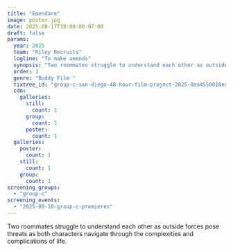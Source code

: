 ```yaml
---
title: "Emendare"
image: poster.jpg
date: 2025-08-17T19:00:00-07:00
draft: false
params:
  year: 2025
  team: "Riley Recruits"
  logline: "To make amends"
  synopsis: "Two roommates struggle to understand each other as outside forces pose threats as both characters navigate through the complexities and complications of life. "
  order: 3
  genre: "Buddy Film "
  tixtree_id: "group-c-san-diego-48-hour-film-project-2025-0aa4550010ed"
  cdn:
    galleries:
      still:
        count: 1
      group:
        count: 1
      poster:
        count: 1
  galleries:
    poster:
      count: 1
    still:
      count: 1
    group:
      count: 1
screening_groups:
  - "group-c"
screening_events:
  - "2025-09-10-group-c-premieres"
---
```

Two roommates struggle to understand each other as outside forces pose threats as both characters navigate through the complexities and complications of life.
